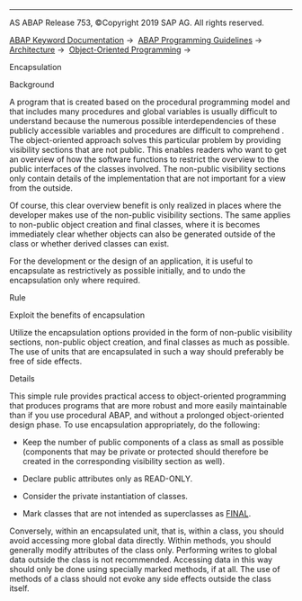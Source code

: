   

* * *

AS ABAP Release 753, ©Copyright 2019 SAP AG. All rights reserved.

[ABAP Keyword Documentation](https://help.sap.com/doc/abapdocu_753_index_htm/7.53/en-US/abenabap.htm) →  [ABAP Programming Guidelines](https://help.sap.com/doc/abapdocu_753_index_htm/7.53/en-US/abenabap_pgl.htm) →  [Architecture](https://help.sap.com/doc/abapdocu_753_index_htm/7.53/en-US/abenarchitecture_guidl.htm) →  [Object-Oriented Programming](https://help.sap.com/doc/abapdocu_753_index_htm/7.53/en-US/abenobj_oriented_guidl.htm) → 

Encapsulation

Background

A program that is created based on the procedural programming model and that includes many procedures and global variables is usually difficult to understand because the numerous possible interdependencies of these publicly accessible variables and procedures are difficult to comprehend . The object-oriented approach solves this particular problem by providing visibility sections that are not public. This enables readers who want to get an overview of how the software functions to restrict the overview to the public interfaces of the classes involved. The non-public visibility sections only contain details of the implementation that are not important for a view from the outside.

Of course, this clear overview benefit is only realized in places where the developer makes use of the non-public visibility sections. The same applies to non-public object creation and final classes, where it is becomes immediately clear whether objects can also be generated outside of the class or whether derived classes can exist.

For the development or the design of an application, it is useful to encapsulate as restrictively as possible initially, and to undo the encapsulation only where required.

Rule

Exploit the benefits of encapsulation

Utilize the encapsulation options provided in the form of non-public visibility sections, non-public object creation, and final classes as much as possible. The use of units that are encapsulated in such a way should preferably be free of side effects.

Details

This simple rule provides practical access to object-oriented programming that produces programs that are more robust and more easily maintainable than if you use procedural ABAP, and without a prolonged object-oriented design phase. To use encapsulation appropriately, do the following:

-   Keep the number of public components of a class as small as possible (components that may be private or protected should therefore be created in the corresponding visibility section as well).

-   Declare public attributes only as READ-ONLY.

-   Consider the private instantiation of classes.

-   Mark classes that are not intended as superclasses as [FINAL](https://help.sap.com/doc/abapdocu_753_index_htm/7.53/en-US/abeninheritance_guidl.htm "Guideline").

Conversely, within an encapsulated unit, that is, within a class, you should avoid accessing more global data directly. Within methods, you should generally modify attributes of the class only. Performing writes to global data outside the class is not recommended. Accessing data in this way should only be done using specially marked methods, if at all. The use of methods of a class should not evoke any side effects outside the class itself.